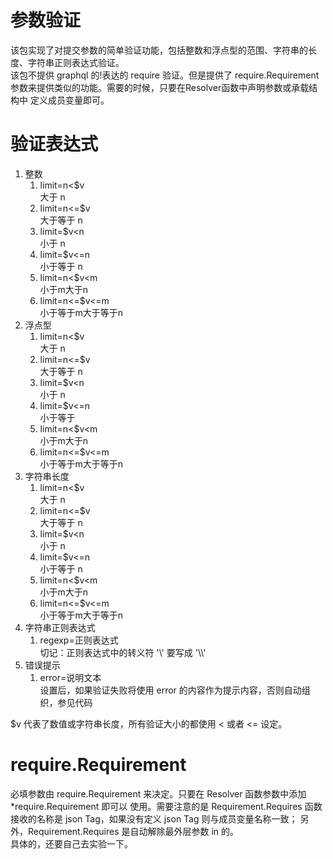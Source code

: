 # 参数验证
该包实现了对提交参数的简单验证功能，包括整数和浮点型的范围、字符串的长度、字符串正则表达式验证。<br>
该包不提供 graphql 的!表达的 require 验证。但是提供了 require.Requirement 参数来提供类似的功能。需要的时候，只要在Resolver函数中声明参数或承载结构中
定义成员变量即可。
# 验证表达式
<ol>
    <li>整数
        <ol>
            <li>limit=n&lt;$v<br>大于 n </li>
            <li>limit=n&lt;=$v<br>大于等于 n </li>
            <li>limit=$v&lt;n <br>小于 n </li>
            <li>limit=$v&lt;=n <br>小于等于 n</li>
            <li>limit=n&lt;$v&lt;m<br>小于m大于n </li>
            <li>limit=n&lt;=$v&lt;=m<br>小于等于m大于等于n </li>
        </ol>
    </li>
    <li>浮点型
        <ol>
            <li>limit=n&lt;$v<br>大于 n</li>
            <li>limit=n&lt;=$v<br>大于等于 n </li>
            <li>limit=$v&lt;n<br>小于 n </li>
            <li>limit=$v&lt;=n <br>小于等于 </li>
            <li>limit=n&lt;$v&lt;m<br>小于m大于n </li>
            <li>limit=n&lt;=$v&lt;=m<br>小于等于m大于等于n </li>
        </ol>
    </li>
    <li>字符串长度
        <ol>
            <li>limit=n&lt;$v<br>大于 n </li>
            <li>limit=n&lt;=$v<br>大于等于 n</li>
            <li>limit=$v&lt;n<br>小于 n</li>
            <li>limit=$v&lt;=n<br>小于等于 n</li>
            <li>limit=n&lt;$v&lt;m<br>小于m大于n</li>
            <li>limit=n&lt;=$v&lt;=m<br>小于等于m大于等于n</li>
        </ol>
    </li>
    <li>字符串正则表达式
        <ol>
            <li>regexp=正则表达式<br>
            切记：正则表达式中的转义符 '\' 要写成 '\\'</li>
        </ol>
    </li>
    <li> 错误提示
        <ol>
            <li>error=说明文本<br>
            设置后，如果验证失败将使用 error 的内容作为提示内容，否则自动组织，参见代码</li>
        </ol>
    </li>
</ol>

$v 代表了数值或字符串长度，所有验证大小的都使用 < 或者 <= 设定。

# require.Requirement
必填参数由 require.Requirement 来决定。只要在 Resolver 函数参数中添加 *require.Requirement 即可以
使用。需要注意的是 Requirement.Requires 函数接收的名称是 json Tag，如果没有定义 json Tag 则与成员变量名称一致；
另外，Requirement.Requires 是自动解除最外层参数 in 的。<br>
具体的，还要自己去实验一下。